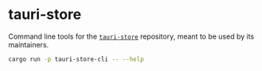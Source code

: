 # tauri-store

Command line tools for the [`tauri-store`](https://github.com/ferreira-tb/tauri-store) repository, meant to be used by its maintainers.

```sh
cargo run -p tauri-store-cli -- --help
```
